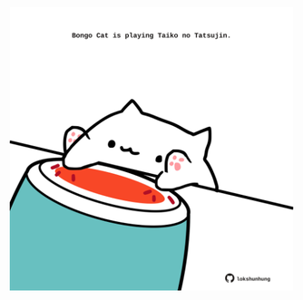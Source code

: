 <!-- built at 27/06/2023, 17:01:07 UTC -->
<p align="center">
  <img width="500" height="500" src="./ReadmeImage.svg">
</p>
